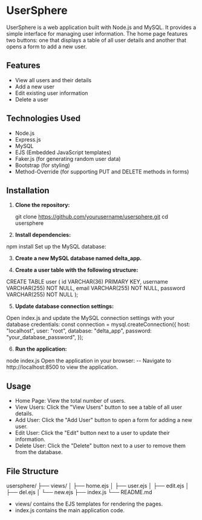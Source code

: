 # UserSphere

UserSphere is a web application built with Node.js and MySQL. It provides a simple interface for managing user information. The home page features two buttons: one that displays a table of all user details and another that opens a form to add a new user.

## Features

- View all users and their details
- Add a new user
- Edit existing user information
- Delete a user

## Technologies Used

- Node.js
- Express.js
- MySQL
- EJS (Embedded JavaScript templates)
- Faker.js (for generating random user data)
- Bootstrap (for styling)
- Method-Override (for supporting PUT and DELETE methods in forms)

## Installation

1. **Clone the repository:**

   git clone https://github.com/yourusername/usersphere.git
   cd usersphere

2. **Install dependencies:**

  npm install
  Set up the MySQL database:

3. **Create a new MySQL database named delta_app.**

4. **Create a user table with the following structure:**

  CREATE TABLE user (
    id VARCHAR(36) PRIMARY KEY,
    username VARCHAR(255) NOT NULL,
    email VARCHAR(255) NOT NULL,
    password VARCHAR(255) NOT NULL
  );

5. **Update database connection settings:**

  Open index.js and update the MySQL connection settings with your database credentials:
    const connection = mysql.createConnection({
      host: "localhost",
      user: "root",
      database: "delta_app",
      password: "your_database_password",
    });

6. **Run the application:**

  node index.js
  Open the application in your browser:
  -- Navigate to http://localhost:8500 to view the application.

## Usage

- Home Page: View the total number of users.
- View Users: Click the "View Users" button to see a table of all user details.
- Add User: Click the "Add User" button to open a form for adding a new user.
- Edit User: Click the "Edit" button next to a user to update their information.
- Delete User: Click the "Delete" button next to a user to remove them from the database.

## File Structure

usersphere/
├── views/
│   ├── home.ejs
│   ├── user.ejs
│   ├── edit.ejs
│   ├── del.ejs
│   └── new.ejs
├── index.js
└── README.md

- views/ contains the EJS templates for rendering the pages.
- index.js contains the main application code.
